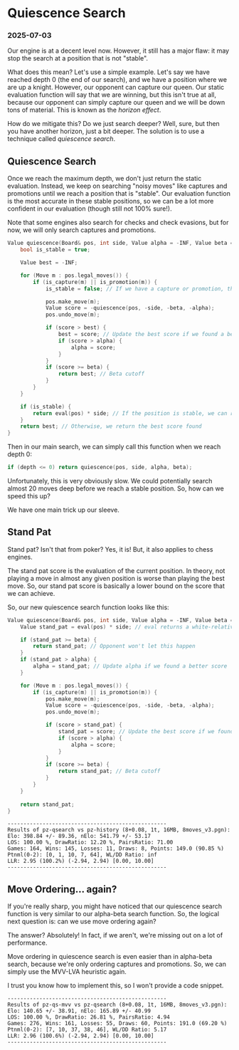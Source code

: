 # Quiescence Search
### 2025-07-03

Our engine is at a decent level now. However, it still has a major flaw: it may stop the search at a position that is not "stable".

What does this mean? Let's use a simple example. Let's say we have reached depth 0 (the end of our search), and we have a position where we are up a knight. However, our opponent can capture our queen. Our static evaluation function will say that we are winning, but this isn't true at all, because our opponent can simply capture our queen and we will be down tons of material. This is known as the *horizon effect*.

How do we mitigate this? Do we just search deeper? Well, sure, but then you have another horizon, just a bit deeper. The solution is to use a technique called *quiescence search*.

## Quiescence Search

Once we reach the maximum depth, we don't just return the static evaluation. Instead, we keep on searching "noisy moves" like captures and promotions until we reach a position that is "stable". Our evaluation function is the most accurate in these stable positions, so we can be a lot more confident in our evaluation (though still not 100% sure!).

Note that some engines also search for checks and check evasions, but for now, we will only search captures and promotions.

```cpp
Value quiescence(Board& pos, int side, Value alpha = -INF, Value beta = INF) {
	bool is_stable = true;

	Value best = -INF;

	for (Move m : pos.legal_moves()) {
		if (is_capture(m) || is_promotion(m)) {
			is_stable = false; // If we have a capture or promotion, the position is not stable

			pos.make_move(m);
			Value score = -quiescence(pos, -side, -beta, -alpha);
			pos.undo_move(m);

			if (score > best) {
				best = score; // Update the best score if we found a better one
				if (score > alpha) {
					alpha = score;
				}
			}
			if (score >= beta) {
				return best; // Beta cutoff
			}
		}
	}

	if (is_stable) {
		return eval(pos) * side; // If the position is stable, we can return the evaluation
	}
	return best; // Otherwise, we return the best score found
}
```

Then in our main search, we can simply call this function when we reach depth 0:

```cpp
if (depth <= 0) return quiescence(pos, side, alpha, beta);
```

Unfortunately, this is very obviously slow. We could potentially search almost 20 moves deep before we reach a stable position. So, how can we speed this up?

We have one main trick up our sleeve.

## Stand Pat

Stand pat? Isn't that from poker? Yes, it is! But, it also applies to chess engines.

The stand pat score is the evaluation of the current position. In theory, not playing a move in almost any given position is worse than playing the best move. So, our stand pat score is basically a lower bound on the score that we can achieve.

So, our new quiescence search function looks like this:

```cpp
Value quiescence(Board& pos, int side, Value alpha = -INF, Value beta = INF) {
	Value stand_pat = eval(pos) * side; // eval returns a white-relative score

	if (stand_pat >= beta) {
		return stand_pat; // Opponent won't let this happen
	}
	if (stand_pat > alpha) {
		alpha = stand_pat; // Update alpha if we found a better score
	}

	for (Move m : pos.legal_moves()) {
		if (is_capture(m) || is_promotion(m)) {
			pos.make_move(m);
			Value score = -quiescence(pos, -side, -beta, -alpha);
			pos.undo_move(m);

			if (score > stand_pat) {
				stand_pat = score; // Update the best score if we found a better one
				if (score > alpha) {
					alpha = score;
				}
			}
			if (score >= beta) {
				return stand_pat; // Beta cutoff
			}
		}
	}
	
	return stand_pat;
}
```

```
--------------------------------------------------
Results of pz-qsearch vs pz-history (8+0.08, 1t, 16MB, 8moves_v3.pgn):
Elo: 398.84 +/- 89.36, nElo: 541.79 +/- 53.17
LOS: 100.00 %, DrawRatio: 12.20 %, PairsRatio: 71.00
Games: 164, Wins: 145, Losses: 11, Draws: 8, Points: 149.0 (90.85 %)
Ptnml(0-2): [0, 1, 10, 7, 64], WL/DD Ratio: inf
LLR: 2.95 (100.2%) (-2.94, 2.94) [0.00, 10.00]
--------------------------------------------------
```

## Move Ordering... again?

If you're really sharp, you might have noticed that our quiescence search function is very similar to our alpha-beta search function. So, the logical next question is: can we use move ordering again?

The answer? Absolutely! In fact, if we aren't, we're missing out on a lot of performance.

Move ordering in quiescence search is even easier than in alpha-beta search, because we're only ordering captures and promotions. So, we can simply use the MVV-LVA heuristic again.

I trust you know how to implement this, so I won't provide a code snippet.

```
--------------------------------------------------
Results of pz-qs-mvv vs pz-qsearch (8+0.08, 1t, 16MB, 8moves_v3.pgn):
Elo: 140.65 +/- 38.91, nElo: 165.89 +/- 40.99
LOS: 100.00 %, DrawRatio: 26.81 %, PairsRatio: 4.94
Games: 276, Wins: 161, Losses: 55, Draws: 60, Points: 191.0 (69.20 %)
Ptnml(0-2): [7, 10, 37, 38, 46], WL/DD Ratio: 5.17
LLR: 2.96 (100.6%) (-2.94, 2.94) [0.00, 10.00]
--------------------------------------------------
```